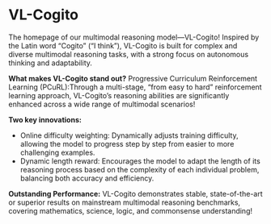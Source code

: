 # VL-Cogito
The homepage of our multimodal reasoning model—VL-Cogito! 
Inspired by the Latin word “Cogito” (“I think”), VL-Cogito is built for complex and diverse multimodal reasoning tasks, with a strong focus on autonomous thinking and adaptability.

**What makes VL-Cogito stand out?**
Progressive Curriculum Reinforcement Learning (PCuRL):Through a multi-stage, “from easy to hard” reinforcement learning approach, VL-Cogito’s reasoning abilities are significantly enhanced across a wide range of multimodal scenarios!

**Two key innovations:**
+ Online difficulty weighting: Dynamically adjusts training difficulty, allowing the model to progress step by step from easier to more challenging examples.
+ Dynamic length reward: Encourages the model to adapt the length of its reasoning process based on the complexity of each individual problem, balancing both accuracy and efficiency.

**Outstanding Performance:**
VL-Cogito demonstrates stable, state-of-the-art or superior results on mainstream multimodal reasoning benchmarks, covering mathematics, science, logic, and commonsense understanding!
